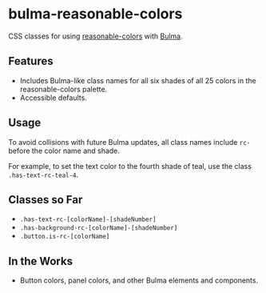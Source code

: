 # bulma-reasonable-colors

CSS classes for using
[reasonable-colors](https://reasonable.work/colors/)
with
[Bulma](https://bulma.io/).

## Features

-   Includes Bulma-like class names for all six shades of all 25 colors in the reasonable-colors palette.
-   Accessible defaults.

## Usage

To avoid collisions with future Bulma updates,
all class names include `rc-` before the color name and shade.

For example, to set the text color to the fourth shade of teal,
use the class `.has-text-rc-teal-4`.

## Classes so Far

-   `.has-text-rc-[colorName]-[shadeNumber]`
-   `.has-background-rc-[colorName]-[shadeNumber]`
-   `.button.is-rc-[colorName]`

## In the Works

-   Button colors, panel colors, and other Bulma elements and components.
